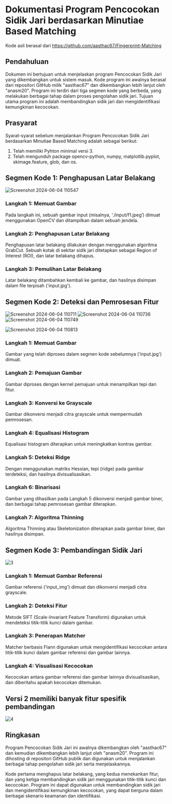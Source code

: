 # Dokumentasi Program Pencocokan Sidik Jari berdasarkan Minutiae Based Matching
Kode asli berasal dari https://github.com/aasthac67/Fingerprint-Matching

## Pendahuluan
Dokumen ini bertujuan untuk menjelaskan program Pencocokan Sidik Jari yang dikembangkan untuk sistem masuk. Kode program ini awalnya berasal dari repositori GitHub milik "aasthac67" dan dikembangkan lebih lanjut oleh "anasm20".
Program ini terdiri dari tiga segmen kode yang berbeda, yang melakukan berbagai tahap dalam proses pengolahan sidik jari. Tujuan utama program ini adalah membandingkan sidik jari dan mengidentifikasi kemungkinan kecocokan.

## Prasyarat
Syarat-syarat sebelum menjalankan Program Pencocokan Sidik Jari berdasarkan Minutiae Based Matching adalah sebagai berikut:
1. Telah memiliki Pyhton minimal versi 3.
2. Telah mengunduh package opencv-python, numpy, matplotlib.pyplot, skimage.feature, glob, dan os.

## Segmen Kode 1: Penghapusan Latar Belakang
![Screenshot 2024-06-04 110547](https://github.com/MeakhelG/Fingerprint-Minutiae-Based-Matching/assets/113085615/0a9b9c3c-1877-4993-9acf-e6e5b5c80ba4)

### Langkah 1: Memuat Gambar
Pada langkah ini, sebuah gambar input (misalnya, ‘./input/f1.jpeg’) dimuat menggunakan OpenCV dan ditampilkan dalam sebuah jendela.

### Langkah 2: Penghapusan Latar Belakang
Penghapusan latar belakang dilakukan dengan menggunakan algoritma GrabCut. Sebuah kotak di sekitar sidik jari ditetapkan sebagai Region of Interest (ROI), dan latar belakang dihapus.

### Langkah 3: Pemulihan Latar Belakang
Latar belakang ditambahkan kembali ke gambar, dan hasilnya disimpan dalam file terpisah ('input.jpg').

## Segmen Kode 2: Deteksi dan Pemrosesan Fitur
![Screenshot 2024-06-04 110711](https://github.com/MeakhelG/Fingerprint-Minutiae-Based-Matching/assets/113085615/24a8371d-bf3f-4bc1-befd-c24df9eef468)
![Screenshot 2024-06-04 110736](https://github.com/MeakhelG/Fingerprint-Minutiae-Based-Matching/assets/113085615/b45ea42d-e2fe-46da-aae7-3270346e8123)
![Screenshot 2024-06-04 110749](https://github.com/MeakhelG/Fingerprint-Minutiae-Based-Matching/assets/113085615/d5e03bf3-9994-4d5d-bc16-ce12c0436499)

![Screenshot 2024-06-04 110813](https://github.com/MeakhelG/Fingerprint-Minutiae-Based-Matching/assets/113085615/cce25c0c-5e7a-4583-a2b0-40e73a99debc)

### Langkah 1: Memuat Gambar
Gambar yang telah diproses dalam segmen kode sebelumnya ('input.jpg') dimuat.

### Langkah 2: Pemajuan Gambar
Gambar diproses dengan kernel pemajuan untuk menampilkan tepi dan fitur.

### Langkah 3: Konversi ke Grayscale
Gambar dikonversi menjadi citra grayscale untuk mempermudah pemrosesan.

### Langkah 4: Equalisasi Histogram
Equalisasi histogram diterapkan untuk meningkatkan kontras gambar.

### Langkah 5: Deteksi Ridge
Dengan menggunakan matriks Hessian, tepi (ridge) pada gambar terdeteksi, dan hasilnya divisualisasikan.

### Langkah 6: Binarisasi
Gambar yang dihasilkan pada Langkah 5 dikonversi menjadi gambar biner, dan berbagai tahap pemrosesan gambar diterapkan.

### Langkah 7: Algoritma Thinning
Algoritma Thinning atau Skeletonization diterapkan pada gambar biner, dan hasilnya disimpan.

## Segmen Kode 3: Pembandingan Sidik Jari
![3](https://github.com/anasm20/Fingerprint-Matching/assets/112882511/3aadeff0-1c20-4af3-8cb1-8603a40039ad)

### Langkah 1: Memuat Gambar Referensi
Gambar referensi ('input_img') dimuat dan dikonversi menjadi citra grayscale.

### Langkah 2: Deteksi Fitur
Metode SIFT (Scale-Invariant Feature Transform) digunakan untuk mendeteksi titik-titik kunci dalam gambar.

### Langkah 3: Penerapan Matcher
Matcher berbasis Flann digunakan untuk mengidentifikasi kecocokan antara titik-titik kunci dalam gambar referensi dan gambar lainnya.

### Langkah 4: Visualisasi Kecocokan
Kecocokan antara gambar referensi dan gambar lainnya divisualisasikan, dan diberitahu apakah kecocokan ditemukan.

## Versi 2 memiliki banyak fitur spesifik pembandingan
![4](https://github.com/anasm20/Fingerprint-Matching/assets/112882511/34719d1c-aeb5-4c51-89e2-161be872b6d3)

## Ringkasan
Program Pencocokan Sidik Jari ini awalnya dikembangkan oleh "aasthac67" dan kemudian dikembangkan lebih lanjut oleh "anasm20". Program ini dihosting di repositori GitHub publik dan digunakan untuk menjalankan berbagai tahap pengolahan sidik jari serta menjelaskannya.

Kode pertama menghapus latar belakang, yang kedua menekankan fitur, dan yang ketiga membandingkan sidik jari menggunakan titik-titik kunci dan kecocokan. Program ini dapat digunakan untuk membandingkan sidik jari dan mengidentifikasi kemungkinan kecocokan, yang dapat berguna dalam berbagai skenario keamanan dan identifikasi.
